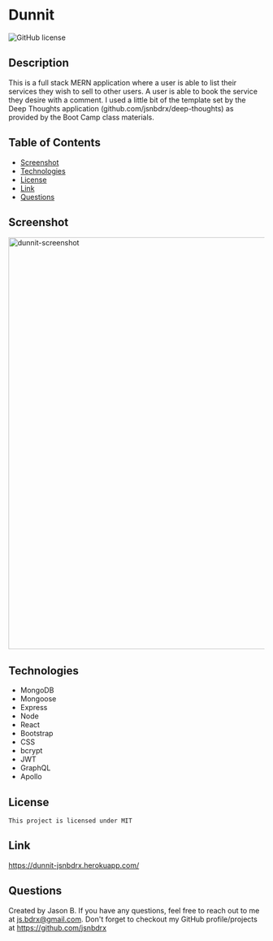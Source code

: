 # Dunnit

![GitHub license](http://img.shields.io/badge/license-MIT-blue.svg)



## Description 

This is a full stack MERN application where a user is able to list their services they wish to sell to other users. A user is able to book the service they desire with a comment. I used a little bit of the template set by the Deep Thoughts application (github.com/jsnbdrx/deep-thoughts) as provided by the Boot Camp class materials.

## Table of Contents 
  * [Screenshot](#screenshot)
  * [Technologies](#technologies)
  * [License](#license)
  * [Link](#link)
  * [Questions](#questions)

  ## Screenshot

<img width="811" alt="dunnit-screenshot" src="https://user-images.githubusercontent.com/91853630/165416390-87a2dad9-dd24-4078-a73d-33a80147abc5.png">


  ## Technologies

  
  * MongoDB
  * Mongoose
  * Express
  * Node
  * React
  * Bootstrap
  * CSS
  * bcrypt
  * JWT
  * GraphQL
  * Apollo

  ## License

    This project is licensed under MIT
  
  ## Link

https://dunnit-jsnbdrx.herokuapp.com/

  ## Questions
  Created by Jason B. If you have any questions, feel free to reach out to me at js.bdrx@gmail.com. Don't forget to checkout my GitHub profile/projects at https://github.com/jsnbdrx